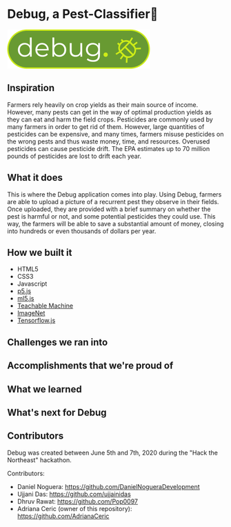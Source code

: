 # Debug, a Pest-Classifier🐞
![GitHub Logo](img/DebugLogo.png)
## Inspiration
Farmers rely heavily on crop yields as their main source of income. However, many pests can get in the way of optimal production yields as they can eat and harm the field crops. Pesticides are commonly used by many farmers in order to get rid of them. However, large quantities of pesticides can be expensive, and many times, farmers misuse pesticides on the wrong pests and thus waste money, time, and resources. Overused pesticides can cause pesticide drift. The EPA estimates up to 70 million pounds of pesticides are lost to drift each year.

## What it does
This is where the Debug application comes into play. Using Debug, farmers are able to upload a picture of a recurrent pest they observe in their fields. Once uploaded, they are provided with a brief summary on whether the pest is harmful or not, and some potential pesticides they could use. This way, the farmers will be able to save a substantial amount of money, closing into hundreds or even thousands of dollars per year. 

## How we built it
- HTML5
- CSS3
- Javascript
- [p5.js](https://p5js.org/)
- [ml5.js](https://ml5js.org/)
- [Teachable Machine](https://teachablemachine.withgoogle.com/)
- [ImageNet](http://www.image-net.org/index)
- [Tensorflow.js](https://www.tensorflow.org/js)
## Challenges we ran into

## Accomplishments that we're proud of

## What we learned

## What's next for Debug

## Contributors
Debug was created between June 5th and 7th, 2020 during the "Hack the Northeast" hackathon. 

Contributors: 
- Daniel Noguera: https://github.com/DanielNogueraDevelopment
- Ujjani Das: https://github.com/ujjainidas
- Dhruv Rawat: https://github.com/Pop0097
- Adriana Ceric (owner of this repository): https://github.com/AdrianaCeric
